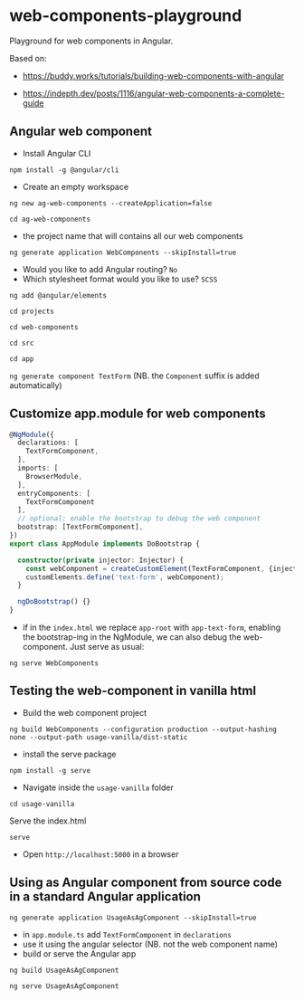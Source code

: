 # web-components-playground

Playground for web components in Angular.

Based on:

- <https://buddy.works/tutorials/building-web-components-with-angular>

- <https://indepth.dev/posts/1116/angular-web-components-a-complete-guide>

## Angular web component

- Install Angular CLI

`npm install -g @angular/cli`

- Create an empty workspace

`ng new ag-web-components --createApplication=false`

`cd ag-web-components`

- the project name that will contains all our web components

`ng generate application WebComponents --skipInstall=true`

- Would you like to add Angular routing? `No`
- Which stylesheet format would you like to use? `SCSS`

`ng add @angular/elements`

`cd projects`

`cd web-components`

`cd src`

`cd app`

`ng generate component TextForm` (NB. the `Component` suffix is added automatically)

## Customize app.module for web components

``` typescript
@NgModule({
  declarations: [
    TextFormComponent,
  ],
  imports: [
    BrowserModule,
  ],
  entryComponents: [
    TextFormComponent
  ],
  // optional: enable the bootstrap to debug the web component
  bootstrap: [TextFormComponent],
})
export class AppModule implements DoBootstrap {

  constructor(private injector: Injector) {
    const webComponent = createCustomElement(TextFormComponent, {injector});
    customElements.define('text-form', webComponent);
  }

  ngDoBootstrap() {}
}
```

- if in the `index.html` we replace `app-root` with `app-text-form`, enabling the bootstrap-ing in the NgModule, we can also debug the web-component. Just serve as usual:

`ng serve WebComponents`

## Testing the web-component in vanilla html

- Build the web component project

`ng build WebComponents --configuration production --output-hashing none --output-path usage-vanilla/dist-static`

- install the serve package

`npm install -g serve`

- Navigate inside the `usage-vanilla` folder

`cd usage-vanilla`

Serve the index.html

`serve`

- Open `http://localhost:5000` in a browser

## Using as Angular component from source code in a standard Angular application

`ng generate application UsageAsAgComponent --skipInstall=true`

- in `app.module.ts` add `TextFormComponent` in `declarations`
- use it using the angular selector (NB. not the web component name)
- build or serve the Angular app

`ng build UsageAsAgComponent`

`ng serve UsageAsAgComponent`
